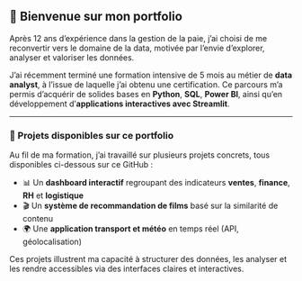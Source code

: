 ## 👋 Bienvenue sur mon portfolio 

Après 12 ans d’expérience dans la gestion de la paie, j’ai choisi de me reconvertir vers le domaine de la data, motivée par l’envie d’explorer, analyser et valoriser les données.

J’ai récemment terminé une formation intensive de 5 mois au métier de **data analyst**, à l’issue de laquelle j’ai obtenu une certification. Ce parcours m’a permis d’acquérir de solides bases en **Python**, **SQL**, **Power BI**, ainsi qu’en développement d’**applications interactives avec Streamlit**.

---

### 💼 Projets disponibles sur ce portfolio

Au fil de ma formation, j’ai travaillé sur plusieurs projets concrets, tous disponibles ci-dessous sur ce GitHub :

- 📊 Un **dashboard interactif** regroupant des indicateurs **ventes**, **finance**, **RH** et **logistique**  
- 🎬 Un **système de recommandation de films** basé sur la similarité de contenu  
- 🌍 Une **application transport et météo** en temps réel (API, géolocalisation)  

Ces projets illustrent ma capacité à structurer des données, les analyser et les rendre accessibles via des interfaces claires et interactives.

